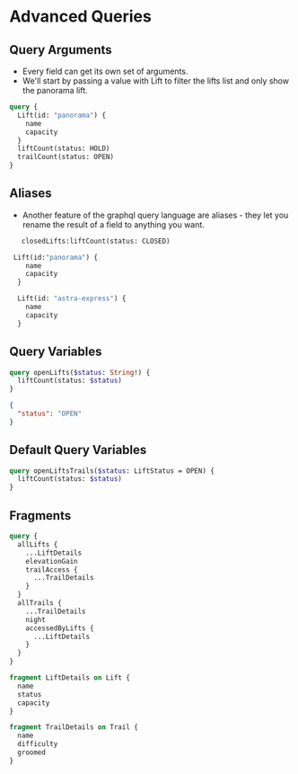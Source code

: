 # Advanced Queries

## Query Arguments

- Every field can get its own set of arguments.
- We'll start by passing a value with Lift to filter the lifts list and only show the panorama lift.

```graphql
query {
  Lift(id: "panorama") {
    name
    capacity
  }
  liftCount(status: HOLD)
  trailCount(status: OPEN)
}
```

## Aliases

- Another feature of the graphql query language are aliases - they let you rename the result of a field to anything you want.

```graphql
   closedLifts:liftCount(status: CLOSED)
```

```graphql
 Lift(id:"panorama") {
    name
    capacity
  }

  Lift(id: "astra-express") {
    name
    capacity
  }
```

## Query Variables

```graphql
query openLifts($status: String!) {
  liftCount(status: $status)
}
```

```json
{
  "status": "OPEN"
}
```

## Default Query Variables

```graphql
query openLiftsTrails($status: LiftStatus = OPEN) {
  liftCount(status: $status)
}
```

## Fragments

```graphql
query {
  allLifts {
    ...LiftDetails
    elevationGain
    trailAccess {
      ...TrailDetails
    }
  }
  allTrails {
    ...TrailDetails
    night
    accessedByLifts {
      ...LiftDetails
    }
  }
}

fragment LiftDetails on Lift {
  name
  status
  capacity
}

fragment TrailDetails on Trail {
  name
  difficulty
  groomed
}
```
